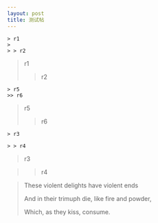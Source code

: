 ```yaml
---
layout: post
title: 测试帖
---
```

    > r1
    > 
    > > r2

> r1
> 
> > r2




```
> r5
>> r6
```
> r5
>> r6

    > r3
    
    > > r4

> r3

> > r4


> These violent delights have violent ends
>
> And in their trimuph die, like fire and powder,
>
> Which, as they kiss, consume.
